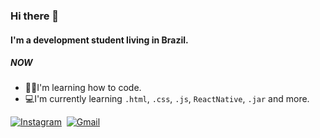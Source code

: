 ### Hi there 👋

#### I'm a development student living in Brazil.

##### NOW

- 👨‍🎓I'm learning how to code.
- 💻I'm currently learning `.html`, `.css`, `.js`, `ReactNative`, `.jar` and more.

[![Instagram](https://img.shields.io/badge/-Instagram-ff0000?style=flat&logo=instagram&logoColor=white)](https://www.instagram.com/llucascorreaa/)&nbsp;
[![Gmail](https://img.shields.io/badge/-Email-green?style=flat&logo=gmail&logoColor=white)](https://mail.google.com/mail/u/0/?fs=1&to=lucascagostinho@gmail.com&su=Contato+-+via+perfil+github&body=Ol%C3%A1+Lucas+Tudo+bem?&tf=cm)&nbsp;
